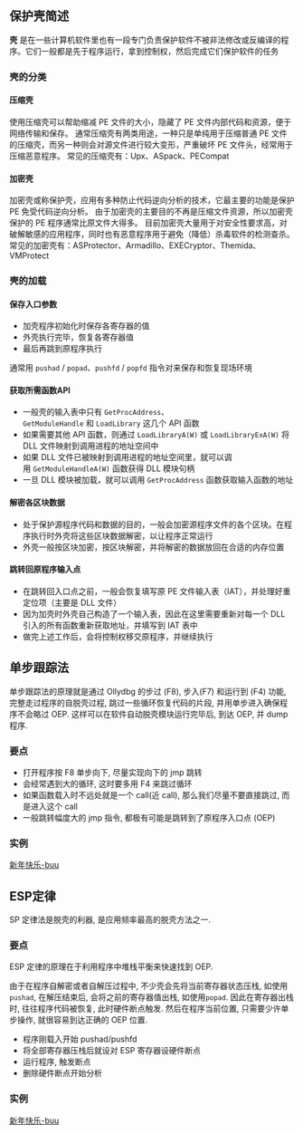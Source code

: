 ## 保护壳简述
**壳** 是在一些计算机软件里也有一段专门负责保护软件不被非法修改或反编译的程序。它们一般都是先于程序运行，拿到控制权，然后完成它们保护软件的任务

### 壳的分类
#### 压缩壳
使用压缩壳可以帮助缩减 PE 文件的大小，隐藏了 PE 文件内部代码和资源，便于网络传输和保存。
通常压缩壳有两类用途，一种只是单纯用于压缩普通 PE 文件的压缩壳，而另一种则会对源文件进行较大变形，严重破坏 PE 文件头，经常用于压缩恶意程序。
常见的压缩壳有：Upx、ASpack、PECompat
#### 加密壳
加密壳或称保护壳，应用有多种防止代码逆向分析的技术，它最主要的功能是保护 PE 免受代码逆向分析。
由于加密壳的主要目的不再是压缩文件资源，所以加密壳保护的 PE 程序通常比原文件大得多。
目前加密壳大量用于对安全性要求高，对破解敏感的应用程序，同时也有恶意程序用于避免（降低）杀毒软件的检测查杀。
常见的加密壳有：ASProtector、Armadillo、EXECryptor、Themida、VMProtect

### 壳的加载
#### 保存入口参数
-  加壳程序初始化时保存各寄存器的值
-   外壳执行完毕，恢复各寄存器值
-   最后再跳到原程序执行

通常用 `pushad` / `popad`、`pushfd` / `popfd` 指令对来保存和恢复现场环境

#### 获取所需函数API
-  一般壳的输入表中只有 `GetProcAddress`、`GetModuleHandle` 和 `LoadLibrary` 这几个 API 函数
-   如果需要其他 API 函数，则通过 `LoadLibraryA(W)` 或 `LoadLibraryExA(W)` 将 DLL 文件映射到调用进程的地址空间中
-   如果 DLL 文件已被映射到调用进程的地址空间里，就可以调用 `GetModuleHandleA(W)` 函数获得 DLL 模块句柄
-   一旦 DLL 模块被加载，就可以调用 `GetProcAddress` 函数获取输入函数的地址

#### 解密各区块数据
-   处于保护源程序代码和数据的目的，一般会加密源程序文件的各个区块。在程序执行时外壳将这些区块数据解密，以让程序正常运行
-   外壳一般按区块加密，按区块解密，并将解密的数据放回在合适的内存位置

#### 跳转回原程序输入点
-  在跳转回入口点之前，一般会恢复填写原 PE 文件输入表（IAT），并处理好重定位项（主要是 DLL 文件）
-   因为加壳时外壳自己构造了一个输入表，因此在这里需要重新对每一个 DLL 引入的所有函数重新获取地址，并填写到 IAT 表中
-   做完上述工作后，会将控制权移交原程序，并继续执行

## 单步跟踪法

单步跟踪法的原理就是通过 Ollydbg 的步过 (F8), 步入(F7) 和运行到 (F4) 功能, 完整走过程序的自脱壳过程, 跳过一些循环恢复代码的片段, 并用单步进入确保程序不会略过 OEP. 这样可以在软件自动脱壳模块运行完毕后, 到达 OEP, 并 dump 程序.

### 要点 

-  打开程序按 F8 单步向下, 尽量实现向下的 jmp 跳转
-  会经常遇到大的循环, 这时要多用 F4 来跳过循环
-  如果函数载入时不远处就是一个 call(近 call), 那么我们尽量不要直接跳过, 而是进入这个 call
-  一般跳转幅度大的 jmp 指令, 都极有可能是跳转到了原程序入口点 (OEP)

### 实例
[新年快乐-buu](../CTF赛题/刷题/Reverse/新年快乐-buu.md)

## ESP定律
SP 定律法是脱壳的利器, 是应用频率最高的脱壳方法之一.

### 要点 

ESP 定律的原理在于利用程序中堆栈平衡来快速找到 OEP.

由于在程序自解密或者自解压过程中, 不少壳会先将当前寄存器状态压栈, 如使用`pushad`, 在解压结束后, 会将之前的寄存器值出栈, 如使用`popad`. 因此在寄存器出栈时, 往往程序代码被恢复, 此时硬件断点触发. 然后在程序当前位置, 只需要少许单步操作, 就很容易到达正确的 OEP 位置.

-  程序刚载入开始 pushad/pushfd
-   将全部寄存器压栈后就设对 ESP 寄存器设硬件断点
-   运行程序, 触发断点
-   删除硬件断点开始分析
### 实例
[新年快乐-buu](../CTF赛题/刷题/Reverse/新年快乐-buu.md)